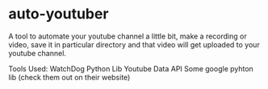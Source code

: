 # auto-youtuber
A tool to automate your youtube channel a little bit, make a recording or video, 
save it in particular directory and that video will get uploaded to your youtube channel.


Tools Used:
    WatchDog Python Lib
    Youtube Data API
    Some google pyhton lib (check them out on their website)